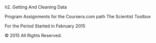 h2. Getting And Cleaning Data

Program Assignments for the Coursera.com path The Scientist Toolbox

For the Period Started in February 2015

&copy; 2015 All Rights Reserved.
